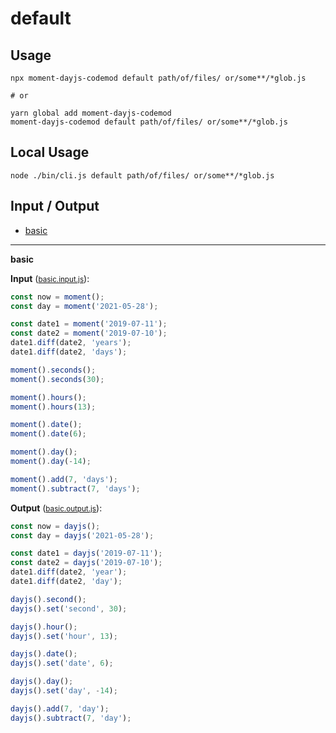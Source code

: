 # default


## Usage

```
npx moment-dayjs-codemod default path/of/files/ or/some**/*glob.js

# or

yarn global add moment-dayjs-codemod
moment-dayjs-codemod default path/of/files/ or/some**/*glob.js
```

## Local Usage
```
node ./bin/cli.js default path/of/files/ or/some**/*glob.js
```

## Input / Output

<!--FIXTURES_TOC_START-->
* [basic](#basic)
<!--FIXTURES_TOC_END-->

<!--FIXTURES_CONTENT_START-->
---
<a id="basic">**basic**</a>

**Input** (<small>[basic.input.js](transforms/default/__testfixtures__/basic.input.js)</small>):
```js
const now = moment();
const day = moment('2021-05-28');

const date1 = moment('2019-07-11');
const date2 = moment('2019-07-10');
date1.diff(date2, 'years');
date1.diff(date2, 'days');

moment().seconds();
moment().seconds(30);

moment().hours();
moment().hours(13);

moment().date();
moment().date(6);

moment().day();
moment().day(-14);

moment().add(7, 'days');
moment().subtract(7, 'days');

```

**Output** (<small>[basic.output.js](transforms/default/__testfixtures__/basic.output.js)</small>):
```js
const now = dayjs();
const day = dayjs('2021-05-28');

const date1 = dayjs('2019-07-11');
const date2 = dayjs('2019-07-10');
date1.diff(date2, 'year');
date1.diff(date2, 'day');

dayjs().second();
dayjs().set('second', 30);

dayjs().hour();
dayjs().set('hour', 13);

dayjs().date();
dayjs().set('date', 6);

dayjs().day();
dayjs().set('day', -14);

dayjs().add(7, 'day');
dayjs().subtract(7, 'day');

```
<!--FIXTURES_CONTENT_END-->